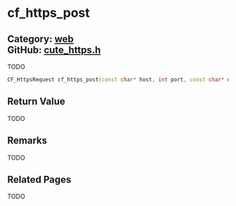 [](../header.md ':include')

# cf_https_post

Category: [web](/api_reference?id=web)  
GitHub: [cute_https.h](https://github.com/RandyGaul/cute_framework/blob/master/include/cute_https.h)  
---

TODO

```cpp
CF_HttpsRequest cf_https_post(const char* host, int port, const char* uri, const void* content, int content_length, bool verify_cert);
```

## Return Value

TODO

## Remarks

TODO

## Related Pages

TODO  
